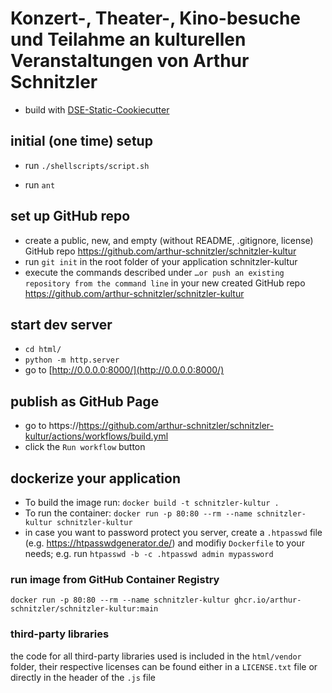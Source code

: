 # Konzert-, Theater-, Kino-besuche und Teilahme an kulturellen Veranstaltungen von Arthur Schnitzler



* build with [DSE-Static-Cookiecutter](https://github.com/acdh-oeaw/dse-static-cookiecutter)


## initial (one time) setup

* run `./shellscripts/script.sh`

* run `ant`

## set up GitHub repo
* create a public, new, and empty (without README, .gitignore, license) GitHub repo https://github.com/arthur-schnitzler/schnitzler-kultur 
* run `git init` in the root folder of your application schnitzler-kultur
* execute the commands described under `…or push an existing repository from the command line` in your new created GitHub repo https://github.com/arthur-schnitzler/schnitzler-kultur

## start dev server

* `cd html/`
* `python -m http.server`
* go to [http://0.0.0.0:8000/](http://0.0.0.0:8000/)

## publish as GitHub Page

* go to https://https://github.com/arthur-schnitzler/schnitzler-kultur/actions/workflows/build.yml
* click the `Run workflow` button


## dockerize your application

* To build the image run: `docker build -t schnitzler-kultur .`
* To run the container: `docker run -p 80:80 --rm --name schnitzler-kultur schnitzler-kultur`
* in case you want to password protect you server, create a `.htpasswd` file (e.g. https://htpasswdgenerator.de/) and modifiy `Dockerfile` to your needs; e.g. run `htpasswd -b -c .htpasswd admin mypassword`

### run image from GitHub Container Registry

`docker run -p 80:80 --rm --name schnitzler-kultur ghcr.io/arthur-schnitzler/schnitzler-kultur:main`

### third-party libraries

the code for all third-party libraries used is included in the `html/vendor` folder, their respective licenses can be found either in a `LICENSE.txt` file or directly in the header of the `.js` file